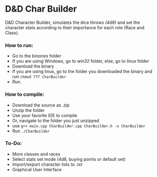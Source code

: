 # D&amp;D Char Builder
D&amp;D Character Builder, simulates the dice throws <i>(4d6)</i> and set the character stats according to their importance for each role (Race and Class).

<h3>How to run:</h3>
<ul>
  <li>Go to the <i>binaries</i> folder</li>
  <li>If you are using Windows, go to <i>win32</i> folder, else, go to <i>linux</i> folder</li>
  <li>Download the binary</li>
  <li>If you are using linux, go to the folder you downloaded the binary and run <code>chmod 777 CharBuilder</code>
  <li>Run.</li>
</ul>

<h3>How to compile:</h3>
<ul>
  <li>Download the source as <i>.zip</i></li>
  <li>Unzip the folder</li>
  <li>Use your favorite IDE to compile</li>
  <li>Or, navigate to the folder you just unzipped</li>
  <li>use <code>g++ main.cpp CharBuilder.cpp CharBuilder.h -o CharBuilder</code></li>
  <li>Run <code>./CharBuilder</code></li>
</ul>

<h3>To-Do:</h3>
<ul>
  <li>More classes and races</li>
  <li>Select stats set mode (4d6, buying points or default set)</li>
  <li>Import/export character lists to <i>.txt</i></li>
  <li>Graphical User Interface</li>
</ul>
